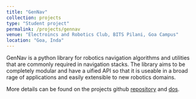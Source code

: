 ```yaml
---
title: "GenNav"
collection: projects
type: "Student project"
permalink: /projects/gennav
venue: "Electroincs and Robotics Club, BITS Pilani, Goa Campus"
location: "Goa, Inda"
---
```


GenNav is a python library for robotics navigation algorithms and utilities that are commonly required in navigation stacks. The library aims to be completely modular and have a uified API so that it is useable in a broad rage of applications and easily extensible to new robotics domains.

More details can be found on the projects github [repository](https://github.com/ERC-BPGC/gennav) and [dos](https://gennav.readthedocs.io/en/latest/).
